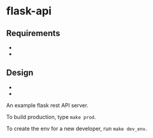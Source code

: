 # flask-api

## Requirements

- 
- 

## Design

- 
- 

An example flask rest API server.

To build production, type `make prod`.

To create the env for a new developer, run `make dev_env`.

